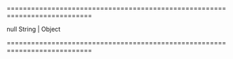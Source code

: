 ===========================================================================
<!--default-->null<!--/default-->
<!--type-->String | Object<!--/type-->
===========================================================================

<!--shortDescription-->

<!--/shortDescription-->

<!--fullDescription-->

<!--/fullDescription-->